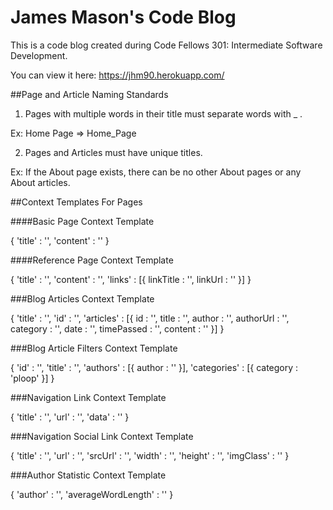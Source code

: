 # James Mason's Code Blog

This is a code blog created during Code Fellows 301: Intermediate Software Development.

You can view it here: https://jhm90.herokuapp.com/

##Page and Article Naming Standards

1) Pages with multiple words in their title must separate words with _ .

Ex: Home Page => Home_Page


2) Pages and Articles must have unique titles.

Ex: If the About page exists, there can be no other About pages or any About articles.


##Context Templates For Pages

####Basic Page Context Template

{
  'title' : '',
  'content' : ''
}

####Reference Page Context Template

{
  'title' : '',
  'content' : '',
  'links' : [{
    linkTitle : '',
    linkUrl : ''
  }]
}

###Blog Articles Context Template

{
  'title' : '',
  'id' : '',
  'articles' : [{
    id : '',
    title : '',
    author : '',
    authorUrl : '',
    category : '',
    date : '',
    timePassed : '',
    content : ''
  }]
}

###Blog Article Filters Context Template

{
  'id' : '',
  'title' : '',
  'authors' : [{
    author : ''
  }],
  'categories' : [{
    category : 'ploop'
  }]
}

###Navigation Link Context Template

{
  'title' : '',
  'url' : '',
  'data' : ''
}

###Navigation Social Link Context Template

{
  'title' : '',
  'url' : '',
  'srcUrl' : '',
  'width' : '',
  'height' : '',
  'imgClass' : ''
}

###Author Statistic Context Template

{
  'author' : '',
  'averageWordLength' : ''
}
